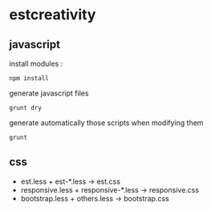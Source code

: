 estcreativity
=============


javascript
----------
install modules :

`npm install`


generate javascript files

`grunt dry`

generate automatically those scripts when modifying them

`grunt`


css
---

- est.less +  est-*.less -> est.css
- responsive.less + responsive-*.less -> responsive.css
- bootstrap.less + others.less -> bootstrap.css

